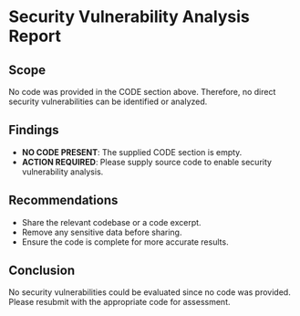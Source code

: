 Security Vulnerability Analysis Report
======================================

Scope  
-----
No code was provided in the CODE section above. Therefore, no direct security vulnerabilities can be identified or analyzed.

Findings  
--------
- **NO CODE PRESENT**: The supplied CODE section is empty.
- **ACTION REQUIRED**: Please supply source code to enable security vulnerability analysis.

Recommendations  
---------------
- Share the relevant codebase or a code excerpt.
- Remove any sensitive data before sharing.
- Ensure the code is complete for more accurate results.

Conclusion  
----------
No security vulnerabilities could be evaluated since no code was provided. Please resubmit with the appropriate code for assessment.
